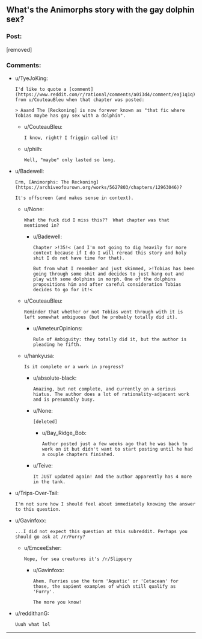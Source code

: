 ## What's the Animorphs story with the gay dolphin sex?

### Post:

[removed]

### Comments:

- u/TyeJoKing:
  ```
  I'd like to quote a [comment](https://www.reddit.com/r/rational/comments/a0i3d4/comment/eaj1q1q) from u/CouteauBleu when that chapter was posted:

  > Aaand The [Reckoning] is now forever known as "that fic where Tobias maybe has gay sex with a dolphin".
  ```

  - u/CouteauBleu:
    ```
    I know, right? I friggin called it!
    ```

  - u/philh:
    ```
    Well, "maybe" only lasted so long.
    ```

- u/Badewell:
  ```
  Erm, [Animorphs: The Reckoning](https://archiveofourown.org/works/5627803/chapters/12963046)?

  It's offscreen (and makes sense in context).
  ```

  - u/None:
    ```
    What the fuck did I miss this??  What chapter was that mentioned in?
    ```

    - u/Badewell:
      ```
      Chapter >!35!< (and I'm not going to dig heavily for more context because if I do I will reread this story and holy shit I do not have time for that).

      But from what I remember and just skimmed, >!Tobias has been going through some shit and decides to just hang out and play with some dolphins in morph. One of the dolphins propositions him and after careful consideration Tobias decides to go for it!<
      ```

  - u/CouteauBleu:
    ```
    Reminder that whether or not Tobias went through with it is left somewhat ambiguous (but he probably totally did it).
    ```

    - u/AmeteurOpinions:
      ```
      Rule of Ambiguity: they totally did it, but the author is pleading he fifth.
      ```

  - u/hankyusa:
    ```
    Is it complete or a work in progress?
    ```

    - u/absolute-black:
      ```
      Amazing, but not complete, and currently on a serious hiatus. The author does a lot of rationality-adjacent work and is presumably busy.
      ```

    - u/None:
      ```
      [deleted]
      ```

      - u/Bay_Ridge_Bob:
        ```
        Author posted just a few weeks ago that he was back to work on it but didn't want to start posting until he had a couple chapters finished.
        ```

    - u/Teive:
      ```
      It JUST updated again! And the author apparently has 4 more in the tank.
      ```

- u/Trips-Over-Tail:
  ```
  I'm not sure how I should feel about immediately knowing the answer to this question.
  ```

- u/Gavinfoxx:
  ```
  ...I did not expect this question at this subreddit. Perhaps you should go ask at /r/Furry?
  ```

  - u/EmceeEsher:
    ```
    Nope, for sea creatures it's /r/Slippery
    ```

    - u/Gavinfoxx:
      ```
      Ahem. Furries use the term 'Aquatic' or 'Cetacean' for those, the sapient examples of which still qualify as 'Furry'.

      The more you know!
      ```

- u/reddithanG:
  ```
  Uuuh what lol
  ```

---

